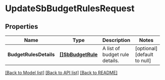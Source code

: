 # UpdateSbBudgetRulesRequest

## Properties
Name | Type | Description | Notes
------------ | ------------- | ------------- | -------------
**BudgetRulesDetails** | [**[]SbBudgetRule**](SBBudgetRule.md) | A list of budget rule details. | [optional] [default to null]

[[Back to Model list]](../README.md#documentation-for-models) [[Back to API list]](../README.md#documentation-for-api-endpoints) [[Back to README]](../README.md)

